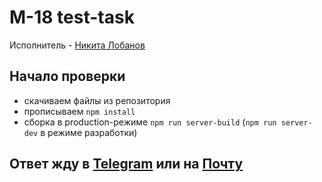 # M-18 test-task

Исполнитель - [Никита Лобанов](https://t.me/stfuchump)

## Начало проверки

- скачиваем файлы из репозитория
- прописываем `npm install` 
- сборка в production-режиме `npm run server-build` (`npm run server-dev` в режиме разработки)

## Ответ жду в [Telegram](https://t.me/stfuchump) или на [Почту](nikitoda70@gmail.com)